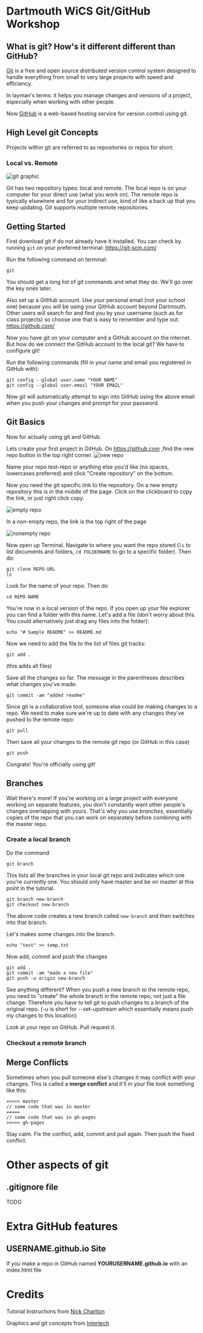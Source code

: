 # Dartmouth WiCS Git/GitHub Workshop

## What is git? How's it different different than GitHub?
[Git](https://git-scm.com/) is a free and open source distributed version control system designed to handle everything from small to very large projects with speed and efficiency.

In layman's terms: it helps you manage changes and versions of a project, especially when working with other people.

Now [GitHub](https://github.com/) is a web-based hosting service for version control using git.

## High Level git Concepts
Projects within git are referred to as repositories or repos for short.

### Local vs. Remote
![git graphic](https://www.intertech.com/PostingIMages/f05c4ce327e8_E7D5/IntroToGitConcepts.png)

Git has two repository types: local and remote.  The local repo is on your computer for your direct use (what you work on).  The remote repo is typically elsewhere and for your indirect use, kind of like a back up that you keep updating.  Git supports multiple remote repositories.

## Getting Started
First download git if do not already have it installed. You can check by running `git` on your preferred terminal:
https://git-scm.com/

Run the following command on terminal:
```
git
```
You should get a long list of git commands and what they do. We'll go over the key ones later.

Also set up a GitHub account. Use your personal email (not your school one) because you will be using your GitHub account beyond Dartmouth. Other users will search for and find you by your username (such as for class projects) so choose one that is easy to remember and type out.
https://github.com/

Now you have git on your computer and a GitHub account on the internet. But how do we connect the GitHub account to the local git? We have to configure git!

Run the following commands (fill in your name and email you registered in GitHub with):
```
git config --global user.name "YOUR NAME"
git config --global user.email "YOUR EMAIL"
```
Now git will automatically attempt to sign into GitHub using the above email when you push your changes and prompt for your password.

## Git Basics
Now for actually using git and GitHub.

Lets create your first project in GitHub. On https://github.com ,find the new repo button in the top right corner.
![new repo](/images/newrepo.png)

Name your repo test-repo or anything else you'd like (no spaces, lowercases preferred) and click "Create repository" on the bottom.

Now you need the git specific link to the repository. On a new empty repository this is in the middle of the page. Click on the clickboard to copy the link, or just right click copy.

![empty repo](/images/emptyrepo.png)

In a non-empty repo, the link is the top right of the page

![nonempty repo](/images/nonemptyrepo.png)

Now open up Terminal. Navigate to where you want the repo stored (`ls` to list documents and folders, `cd FOLDERNAME` to go to a specific folder). Then do:
```
git clone REPO-URL
ls
```
Look for the name of your repo. Then do
```
cd REPO-NAME
```
You're now in a local version of the repo. If you open up your file explorer you can find a folder with this name. Let's add a file (don't worry about this. You could alternatively just drag any files into the folder):

```
echo "# Sample README" >> README.md
```

Now we need to add the file to the list of files git tracks:
```
git add .
```
(this adds all files)

Save all the changes so far. The message in the parentheses describes what changes you've made:
```
git commit -am "added readme"
```

Since git is a collaborative tool, someone else could be making changes to a repo. We need to make sure we're up to date with any changes they've pushed to the remote repo:

```
git pull
```

Then save all your changes to the remote git repo (or GitHub in this case)
```
git push
```

Congrats! You're officially using git!

## Branches

Wait there's more! If you're working on a large project with everyone working on separate features, you don't constantly want other people's changes overlapping with yours. That's why you use *branches*, essentially copies of the repo that you can work on separately before combining with the master repo.

### Create a local branch
Do the command
```
git branch
```
This lists all the branches in your local git repo and indicates which one you're currently one. You should only have master and be on master at this point in the tutorial.

```
git branch new-branch
git checkout new-branch
```
The above code creates a new branch called `new-branch` and then switches into that branch.

Let's makes some changes into the branch.
```
echo "test" >> temp.txt
```

Now add, commit and push the changes
```
git add .
git commit -am "made a new file"
git push -u origin new-branch
```
See anything different? When you push a new branch to the remote repo, you need to "create" the whole branch in the remote repo, not just a file change. Therefore you have to tell git to push changes to a branch of the original repo. (-u is short for --set-upstream which essentially means push my changes to this location)

Look at your repo on GitHub. Pull request it.

### Checkout a remote branch

## Merge Conflicts
Sometimes when you pull someone else's changes it may conflict with your changes. This is called a **merge conflict** and it'll in your file look something like this:

```
<<<<< master
// some code that was in master
=====
// some code that was in gh-pages
>>>>> gh-pages
```

Stay calm. Fix the conflict, add, commit and pull again. Then push the fixed conflict.

# Other aspects of git

## .gitignore file
TODO

# Extra GitHub features

## USERNAME.github.io Site
If you make a repo in GitHub named **YOURUSERNAME.github.io** with an index.html file

# Credits
Tutorial Instructions from [Nick Charlton](https://github.com/nickcharlton/git-workshop/blob/master/Guide%20to%20Git.pdf)

Graphics and git concepts from [Intertech](https://www.intertech.com/Blog/introduction-to-git-concepts/)
